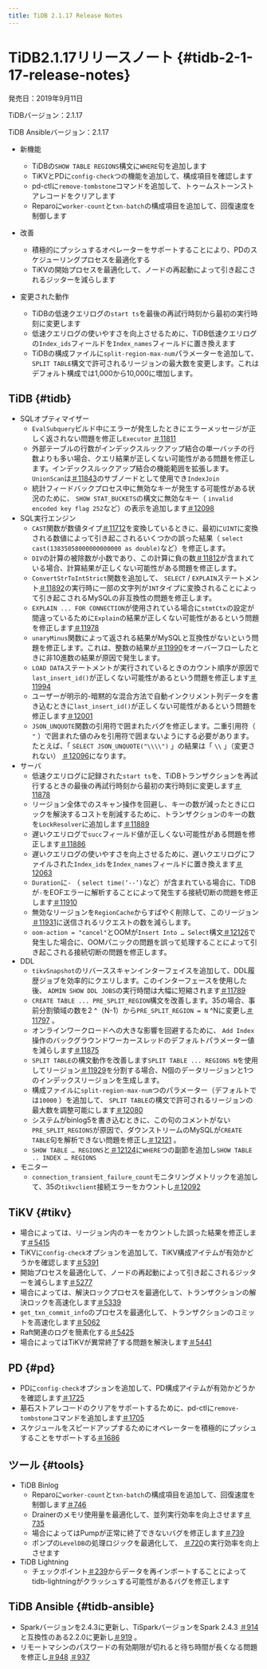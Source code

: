 ```yaml
---
title: TiDB 2.1.17 Release Notes
---
```


# TiDB2.1.17リリースノート {#tidb-2-1-17-release-notes}

発売日：2019年9月11日

TiDBバージョン：2.1.17

TiDB Ansibleバージョン：2.1.17

-   新機能
    -   TiDBの`SHOW TABLE REGIONS`構文に`WHERE`句を追加します
    -   TiKVとPDに`config-check`つの機能を追加して、構成項目を確認します
    -   pd-ctlに`remove-tombstone`コマンドを追加して、トゥームストーンストアレコードをクリアします
    -   Reparoに`worker-count`と`txn-batch`の構成項目を追加して、回復速度を制御します

-   改善
    -   積極的にプッシュするオペレーターをサポートすることにより、PDのスケジューリングプロセスを最適化する
    -   TiKVの開始プロセスを最適化して、ノードの再起動によって引き起こされるジッターを減らします

-   変更された動作
    -   TiDBの低速クエリログの`start ts`を最後の再試行時刻から最初の実行時刻に変更します
    -   低速クエリログの使いやすさを向上させるために、TiDB低速クエリログの`Index_ids`フィールドを`Index_names`フィールドに置き換えます
    -   TiDBの構成ファイルに`split-region-max-num`パラメーターを追加して、 `SPLIT TABLE`構文で許可されるリージョンの最大数を変更します。これはデフォルト構成では1,000から10,000に増加します。

## TiDB {#tidb}

-   SQLオプティマイザー
    -   `EvalSubquery`ビルド中にエラーが発生したときにエラーメッセージが正しく返されない問題を修正し`Executor` [＃11811](https://github.com/pingcap/tidb/pull/11811)
    -   外部テーブルの行数がインデックスルックアップ結合の単一バッチの行数よりも多い場合、クエリ結果が正しくない可能性がある問題を修正します。インデックスルックアップ結合の機能範囲を拡張します。 `UnionScan`は[＃11843](https://github.com/pingcap/tidb/pull/11843)のサブノードとして使用でき`IndexJoin`
    -   統計フィードバックプロセス中に無効なキーが発生する可能性がある状況のために、 `SHOW STAT_BUCKETS`の構文に無効なキー（ `invalid encoded key flag 252`など）の表示を追加します[＃12098](https://github.com/pingcap/tidb/pull/12098)
-   SQL実行エンジン
    -   `CAST`関数が数値タイプ[＃11712](https://github.com/pingcap/tidb/pull/11712)を変換しているときに、最初に`UINT`に変換される数値によって引き起こされるいくつかの誤った結果（ `select cast(13835058000000000000 as double)`など）を修正します。
    -   `DIV`の計算の被除数が小数であり、この計算に負の数[＃11812](https://github.com/pingcap/tidb/pull/11812)が含まれている場合、計算結果が正しくない可能性がある問題を修正します。
    -   `ConvertStrToIntStrict`関数を追加して、 `SELECT` / `EXPLAIN`ステートメント[＃11892](https://github.com/pingcap/tidb/pull/11892)の実行時に一部の文字列が`INT`タイプに変換されることによって引き起こされるMySQLの非互換性の問題を修正します。
    -   `EXPLAIN ... FOR CONNECTION`が使用されている場合に`stmtCtx`の設定が間違っているために`Explain`の結果が正しくない可能性があるという問題を修正します[＃11978](https://github.com/pingcap/tidb/pull/11978)
    -   `unaryMinus`関数によって返される結果がMySQLと互換性がないという問題を修正します。これは、整数の結果が[＃11990](https://github.com/pingcap/tidb/pull/11990)をオーバーフローしたときに非10進数の結果が原因で発生します。
    -   `LOAD DATA`ステートメントが実行されているときのカウント順序が原因で`last_insert_id()`が正しくない可能性があるという問題を修正します[＃11994](https://github.com/pingcap/tidb/pull/11994)
    -   ユーザーが明示的-暗黙的な混合方法で自動インクリメント列データを書き込むときに`last_insert_id()`が正しくない可能性があるという問題を修正します[＃12001](https://github.com/pingcap/tidb/pull/12001)
    -   `JSON_UNQUOTE`関数の引用符で囲まれたバグを修正します。二重引用符（ `"` ）で囲まれた値のみを引用符で囲まないようにする必要があります。たとえば、「 `SELECT JSON_UNQUOTE("\\\\")` 」の結果は「 `\\` 」（変更されない） [＃12096](https://github.com/pingcap/tidb/pull/12096)になります。
-   サーバ
    -   低速クエリログに記録された`start ts`を、TiDBトランザクションを再試行するときの最後の再試行時刻から最初の実行時刻に変更します[＃11878](https://github.com/pingcap/tidb/pull/11878)
    -   リージョン全体でのスキャン操作を回避し、キーの数が減ったときにロックを解決するコストを削減するために、トランザクションのキーの数を`LockResolver`に追加します[＃11889](https://github.com/pingcap/tidb/pull/11889)
    -   遅いクエリログで`succ`フィールド値が正しくない可能性がある問題を修正します[＃11886](https://github.com/pingcap/tidb/pull/11886)
    -   遅いクエリログの使いやすさを向上させるために、遅いクエリログにファイルされた`Index_ids`を`Index_names`フィールドに置き換えます[＃12063](https://github.com/pingcap/tidb/pull/12063)
    -   `Duration`に`-` （ `select time(‘--’)`など）が含まれている場合に、TiDBが`-`をEOFエラーに解析することによって発生する接続切断の問題を修正します[＃11910](https://github.com/pingcap/tidb/pull/11910)
    -   無効なリージョンを`RegionCache`からすばやく削除して、このリージョン[＃11931](https://github.com/pingcap/tidb/pull/11931)に送信されるリクエストの数を減らします。
    -   `oom-action = "cancel"`とOOMが`Insert Into … Select`構文[＃12126](https://github.com/pingcap/tidb/pull/12126)で発生した場合に、OOMパニックの問題を誤って処理することによって引き起こされる接続切断の問題を修正します。
-   DDL
    -   `tikvSnapshot`のリバーススキャンインターフェイスを追加して、DDL履歴ジョブを効率的にクエリします。このインターフェースを使用した後、 `ADMIN SHOW DDL JOBS`の実行時間は大幅に短縮されます[＃11789](https://github.com/pingcap/tidb/pull/11789)
    -   `CREATE TABLE ... PRE_SPLIT_REGION`構文を改善します。35の場合、事前分割領域の数を2 ^（N-1）から`PRE_SPLIT_REGION = N` ^Nに変更し[＃11797](https://github.com/pingcap/tidb/pull/11797/files) 。
    -   オンラインワークロードへの大きな影響を回避するために、 `Add Index`操作のバックグラウンドワーカースレッドのデフォルトパラメーター値を減らします[＃11875](https://github.com/pingcap/tidb/pull/11875)
    -   `SPLIT TABLE`の構文動作を改善します`SPLIT TABLE ... REGIONS N`を使用してリージョン[＃11929](https://github.com/pingcap/tidb/pull/11929)を分割する場合、N個のデータリージョンと1つのインデックスリージョンを生成します。
    -   構成ファイルに`split-region-max-num`つのパラメーター（デフォルトでは`10000` ）を追加して、 `SPLIT TABLE`の構文で許可されるリージョンの最大数を調整可能にします[＃12080](https://github.com/pingcap/tidb/pull/12080)
    -   システムがbinlog5を書き込むときに、この句のコメントがない`PRE_SPLIT_REGIONS`が原因で、ダウンストリームのMySQLが`CREATE TABLE`句を解析できない問題を修正し[＃12121](https://github.com/pingcap/tidb/pull/12121) 。
    -   `SHOW TABLE … REGIONS`と[＃12124](https://github.com/pingcap/tidb/pull/12124)に`WHERE`つの副節を追加し`SHOW TABLE .. INDEX … REGIONS`
-   モニター
    -   `connection_transient_failure_count`モニタリングメトリックを追加して、35の`tikvclient`接続エラーをカウントし[＃12092](https://github.com/pingcap/tidb/pull/12092)

## TiKV {#tikv}

-   場合によっては、リージョン内のキーをカウントした誤った結果を修正します[＃5415](https://github.com/tikv/tikv/pull/5415)
-   TiKVに`config-check`オプションを追加して、TiKV構成アイテムが有効かどうかを確認します[＃5391](https://github.com/tikv/tikv/pull/5391)
-   開始プロセスを最適化して、ノードの再起動によって引き起こされるジッターを減らします[＃5277](https://github.com/tikv/tikv/pull/5277)
-   場合によっては、解決ロックプロセスを最適化して、トランザクションの解決ロックを高速化します[＃5339](https://github.com/tikv/tikv/pull/5339)
-   `get_txn_commit_info`のプロセスを最適化して、トランザクションのコミットを高速化します[＃5062](https://github.com/tikv/tikv/pull/5062)
-   Raft関連のログを簡素化する[＃5425](https://github.com/tikv/tikv/pull/5425)
-   場合によってはTiKVが異常終了する問題を解決します[＃5441](https://github.com/tikv/tikv/pull/5441)

## PD {#pd}

-   PDに`config-check`オプションを追加して、PD構成アイテムが有効かどうかを確認します[＃1725](https://github.com/pingcap/pd/pull/1725)
-   墓石ストアレコードのクリアをサポートするために、pd-ctlに`remove-tombstone`コマンドを追加します[＃1705](https://github.com/pingcap/pd/pull/1705)
-   スケジュールをスピードアップするためにオペレーターを積極的にプッシュすることをサポートする[＃1686](https://github.com/pingcap/pd/pull/1686)

## ツール {#tools}

-   TiDB Binlog
    -   Reparoに`worker-count`と`txn-batch`の構成項目を追加して、回復速度を制御します[＃746](https://github.com/pingcap/tidb-binlog/pull/746)
    -   Drainerのメモリ使用量を最適化して、並列実行効率を向上させます[＃735](https://github.com/pingcap/tidb-binlog/pull/735)
    -   場合によってはPumpが正常に終了できないバグを修正します[＃739](https://github.com/pingcap/tidb-binlog/pull/739)
    -   ポンプの`LevelDB`の処理ロジックを最適化して、 [＃720](https://github.com/pingcap/tidb-binlog/pull/720)の実行効率を向上させます
-   TiDB Lightning
    -   チェックポイント[＃239](https://github.com/pingcap/tidb-lightning/pull/239)からデータを再インポートすることによってtidb-lightningがクラッシュする可能性があるバグを修正します

## TiDB Ansible {#tidb-ansible}

-   Sparkバージョンを2.4.3に更新し、TiSparkバージョンをSpark 2.4.3 [＃914](https://github.com/pingcap/tidb-ansible/pull/914)と互換性のある2.2.0に更新し[＃919](https://github.com/pingcap/tidb-ansible/pull/927) 。
-   リモートマシンのパスワードの有効期限が切れると待ち時間が長くなる問題を修正し[＃948](https://github.com/pingcap/tidb-ansible/pull/948) [＃937](https://github.com/pingcap/tidb-ansible/pull/937)
